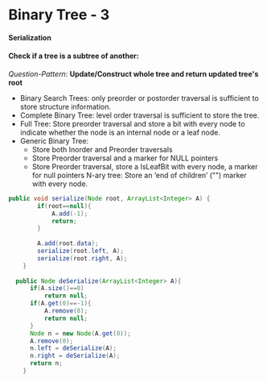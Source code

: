# Binary Tree - 3

#### Serialization
#### Check if a tree is a subtree of another:
*Question-Pattern*: **Update/Construct whole tree and return updated tree's root** 

* Binary Search Trees: only preorder or postorder traversal is sufficient to store structure information.
* Complete Binary Tree: level order traversal is sufficient to store the tree. 
* Full Tree: Store preorder traversal and store a bit with every node to indicate whether the node is an internal node or a leaf node.
* Generic Binary Tree:
  * Store both Inorder and Preorder traversals
  * Store Preorder traversal and a marker for NULL pointers
  * Store Preorder traversal, store a IsLeafBit with every node, a marker for null pointers
 N-ary tree: Store an ‘end of children’ ("\") marker with every node. 
  
```java
public void serialize(Node root, ArrayList<Integer> A) {
	    if(root==null){
	        A.add(-1);
	        return;
	    }
	    
	    A.add(root.data);
	    serialize(root.left, A);
	    serialize(root.right, A);
	}
	
  public Node deSerialize(ArrayList<Integer> A){
      if(A.size()==0)
          return null;
      if(A.get(0)==-1){
          A.remove(0);
          return null;
      }    
      Node n = new Node(A.get(0));
      A.remove(0);
      n.left = deSerialize(A);
      n.right = deSerialize(A);
      return n;
    }
```
